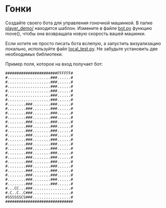 # Гонки

Создайте своего бота для управления гоночной машинкой.
В папке [player_demo/](player_demo/) находится шаблон. 
Измените в файле [bot.py](player_demo/bot.py) функцию move(), 
чтобы она возвращала новую скорость вашей машинки.

Если хотите не просто писать бота вслепую, а запустить 
визуализацию локально, используйте файл [local_test.py](local_test.py).
Не забудьте установить две необходимых библиотеки.

Пример поля, которое на вход получает бот:

    #######################FFFFFF#
    #...................###......#
    #...................###......#
    #...................###......#
    #...................###......#
    #...................###......#
    #...................###......#
    #........###........###......#
    #........###........###......#
    #........###........###......#
    #........###........###......#
    #........###........###......#
    #........###........###......#
    #........###........###......#
    #........###........###......#
    #........###........###......#
    #........###........###......#
    #........###........###......#
    #........###........###......#
    #........###........###......#
    #........###........###......#
    #........###........###......#
    #........###........###......#
    #........###........###......#
    #........###........###......#
    #........###........###......#
    #...CC...###.................#
    #.C..C..C###.................#
    #SSSSSSCS###.................#
    ##############################
